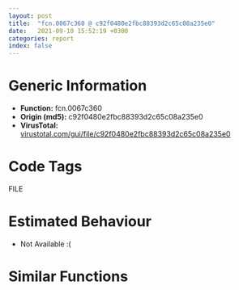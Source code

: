 ```yaml
---
layout: post
title:  "fcn.0067c360 @ c92f0480e2fbc88393d2c65c08a235e0"
date:   2021-09-10 15:52:19 +0300
categories: report
index: false
---
```


# Generic Information
- **Function:** fcn.0067c360
- **Origin (md5):** c92f0480e2fbc88393d2c65c08a235e0
- **VirusTotal:** [virustotal.com/gui/file/c92f0480e2fbc88393d2c65c08a235e0][virustotal_ref]

# Code Tags
<span class="tag" id="FILE">FILE</span>


# Estimated Behaviour
<ul><li class="bhv-desc" id="na">Not Available :(</li></ul>

# Similar Functions
<script type="text/javascript" src="https://www.gstatic.com/charts/loader.js"></script>
<script type="text/javascript">

    google.charts.load('current', {'packages':['corechart']});
    google.charts.setOnLoadCallback(drawChart);

    function drawChart() {
    var data = new google.visualization.DataTable();
        data.addColumn('number', 'X');
        data.addColumn('number', 'Y');
        data.addColumn({type: 'string', role: 'tooltip', 'p': {'html': true}});
        data.addColumn({'type': 'string', 'role': 'style'});
        
        data.addRows([
    [0, 0, '<b><a href="/report/fcn.0067c360@c92f0480e2fbc88393d2c65c08a235e0">fcn.0067c360</a><br>@c92f0480e2fbc88393d2c65c08a235e0</b><br>', 'point { fill-color: #e0440e; }'],

        ]);

    var options = {
        title: 'Similarity Plot',
        legend: 'none',
        colors: ['#dedbd9', '#e6693e', '#ec8f6e', '#f3b49f', '#f6c7b6'],
        tooltip: {isHtml: true, trigger: 'both'},
        explorer: {
        actions: ["dragToZoom", "rightClickToReset"],
        },
        chartArea: {
        width: '80%',
        height: '80%'
        },
        width: '100%',
        height: '100%'
    };

    var chart = new google.visualization.ScatterChart(document.getElementById('chart_div'));

    chart.draw(data, options);
    }
    
</script>


<div id="chart_div" style="width: 100%px; height: 100%;"></div>

# Disassembled Code
{% highlight nasm %}

push ebp
push edi
push esi
push ebx
mov esi, ecx
mov ebx, edx
sub esp, 0x2cc
cmp dword[ecx+0x94], 0xffffffff
mov dword[esp+0x28], eax
mov ebp, dword[esp+0x2e8]
je 0x67a680
mov eax, dword[esp+0x2ec]
lea edi, [ebx+0x20]
mov dword[ebx+0x20], 0
mov dword[ebx+4], 3
mov dword[ebx+0x44], esi
mov dword[ebx+0x48], 0
mov dword[ebx+0x54], 0
mov dword[ebx+0x3c], eax
mov dword[ebx+0x58], 0xffffffff
mov dword[edi+4], 0
mov dword[edi+8], 0
mov dword[edi+0xc], 0
mov dword[edi+0x10], 0
mov edx, dword[esi+0x90]
test edx, edx
je 0x67a2a0
test byte[esi+0x2f], 1
jne 0x67a490
test ebp, ebp
mov dword[esp+0x38], 0
je 0x67a4bc
mov eax, dword[esi+0x100]
test eax, eax
je 0x67a790
lea edx, [esp+0x48]
mov dword[esp+4], eax
mov dword[esp], ebp
mov dword[esp+8], edx
call fcn.006845d0
test eax, eax
mov edx, eax
jne 0x67a37c
mov eax, dword[ebp+0x94]
mov edx, dword[esp+0x38]
mov dword[esp+0x2bc], eax
mov eax, edx
or eax, 2
test byte[ebp+0x2d], 0x10
mov dword[esp+0x38], eax
je 0x67a162
mov eax, edx
or eax, 6
mov dword[esp+0x38], eax
cmp dword[esp+0x2e4], 1
je 0x67a620
test al, 1
mov edx, edi
mov ebp, ebx
jne 0x67a63c
mov dword[edx], 0
mov dword[edx+4], 0
mov dword[edx+8], 0
mov dword[edx+0xc], 0
mov dword[edx+0x10], 0
mov dword[esp+0x2c], edx
mov dword[esp+0xc], 0
mov dword[esp+8], 0
mov dword[esp+4], 1
mov dword[esp], 0
call dword[sym.imp.KERNEL32.dll_CreateEventA]
sub esp, 0x10
test eax, eax
mov dword[ebp+0x30], eax
mov edx, dword[esp+0x2c]
je 0x67aa3c
mov eax, dword[esp+0x38]
mov dword[esp+0x10], edx
mov dword[esp+0xc], 0
and eax, 2
cmp eax, 1
sbb eax, eax
and eax, 0xfffffd88
add eax, 0x288
mov dword[esp+8], eax
lea eax, [esp+0x38]
mov dword[esp+4], eax
mov eax, dword[esi+0x94]
mov dword[esp], eax
call dword[sym.imp.KERNEL32.dll_WriteFile]
sub esp, 0x14
test eax, eax
je 0x67a7a0
mov eax, dword[ebp+0x30]
mov dword[ebp+0x34], 0
mov dword[esp], eax
call dword[sym.imp.KERNEL32.dll_CloseHandle]
mov eax, dword[esi+0x40]
sub esp, 4
mov dword[ebp+0x30], 0
mov ecx, eax
lea edx, [eax+1]
test ecx, ecx
mov eax, edx
mov dword[esi+0x40], edx
jne 0x67a5ee
mov ecx, dword[esi+0x2c]
test cl, 1
jne 0x67a5b0
test cl, 0x40
je 0x67a5db
nop
lea esi, [esi]
mov ecx, dword[esp+0x28]
mov edx, dword[esp+0x38]
add ebp, 8
lea eax, [ecx+0x10]
mov dword[ebp], eax
mov eax, dword[ecx+0x14]
mov dword[ebp+4], eax
mov dword[eax], ebp
mov dword[ecx+0x14], ebp
add dword[esi+0x3c], 1
add dword[esi+0x88], 1
and edx, 1
je 0x67a37c
mov eax, dword[esi+0x2c]
mov edx, eax
and edx, 0x1200000
cmp edx, 0x1200000
je 0x67a6a1
test eax, 0x1000000
je 0x67a390
mov eax, dword[esp+0x2e0]
mov edx, dword[eax+4]
mov eax, dword[eax]
mov dword[ebx+0x38], 0
mov dword[ebx+0x4c], eax
mov dword[ebx+0x50], edx
mov eax, dword[esi+0x11c]
test eax, eax
je 0x67a5a0
mov eax, dword[eax+0x38]
mov dword[ebx+0x38], eax
mov eax, dword[esi+0x11c]
mov dword[eax+0x38], ebx
mov dword[esi+0x11c], ebx
mov eax, dword[esi+0x88]
test eax, eax
je 0x67a7f3
mov eax, dword[esp+0x2e0]
mov eax, dword[eax]
mov dword[ebx+0x34], eax
add dword[esi+0x30], eax
mov eax, dword[esi+0x40]
mov ecx, eax
lea edx, [eax+1]
test ecx, ecx
mov eax, edx
mov dword[esi+0x40], edx
jne 0x67a350
mov edx, dword[esi+0x2c]
test dl, 1
jne 0x67a821
test dl, 0x40
jne 0x67a358
mov ecx, edx
or ecx, 0x40
and edx, 0x20
mov dword[esi+0x2c], ecx
jne 0x67a860
mov edx, eax
test edx, edx
jle 0x67a800
mov ecx, dword[esp+0x28]
add ebx, 8
lea eax, [ecx+0x10]
mov dword[ebx], eax
mov eax, dword[ecx+0x14]
mov dword[ebx+4], eax
mov dword[eax], ebx
mov dword[ecx+0x14], ebx
add dword[esi+0x3c], 1
add dword[esi+0x88], 1
xor edx, edx
add esp, 0x2cc
mov eax, edx
pop ebx
pop esi
pop edi
pop ebp
ret
test eax, 0x200000
je 0x67a4d3
mov dword[esp+0xc], 0
mov dword[esp+8], 0
mov dword[esp+4], 1
mov dword[esp], 0
call dword[sym.imp.KERNEL32.dll_CreateEventA]
sub esp, 0x10
test eax, eax
mov dword[ebx+0x30], eax
je 0x67aa3c
mov eax, dword[esp+0x2e0]
mov dword[esp+0x10], edi
mov dword[esp+0xc], 0
mov eax, dword[eax]
mov dword[esp+8], eax
mov eax, dword[esp+0x2e0]
mov eax, dword[eax+4]
mov dword[esp+4], eax
mov eax, dword[esi+0x94]
mov dword[esp], eax
call dword[sym.imp.KERNEL32.dll_WriteFile]
sub esp, 0x14
test eax, eax
je 0x67a8f0
mov dword[ebx+0x34], 0
mov eax, dword[ebx+0x30]
mov dword[esp], eax
call dword[sym.imp.KERNEL32.dll_CloseHandle]
mov eax, dword[esi+0x40]
sub esp, 4
mov ecx, eax
lea edx, [eax+1]
test ecx, ecx
mov eax, edx
mov dword[esi+0x40], edx
jne 0x67a45d
mov edx, dword[esi+0x2c]
test dl, 1
jne 0x67a9d1
test dl, 0x40
jne 0x67a465
mov ecx, edx
or ecx, 0x40
and edx, 0x20
mov dword[esi+0x2c], ecx
je 0x67a45b
mov edx, dword[esi+4]
add dword[edx+4], 1
mov edx, eax
test edx, edx
jle 0x67a953
mov edi, dword[esp+0x28]
add ebx, 8
xor edx, edx
lea eax, [edi+0x10]
mov dword[ebx], eax
mov eax, dword[edi+0x14]
mov dword[ebx+4], eax
mov dword[eax], ebx
mov dword[edi+0x14], ebx
add dword[esi+0x3c], 1
add dword[esi+0x88], 1
jmp 0x67a37c
mov dword[esp+8], 0x4e5
mov dword[esp+4], str.src_win_pipe.c_
mov dword[esp], str.__handle__flags__UV_HANDLE_NON_OVERLAPPED_PIPE_
call fcn.006b2490
test ebp, ebp
mov dword[esp+0x38], 0
jne 0x67a10d
cmp dword[esp+0x2e4], 1
je 0x67a850
mov edx, edi
mov ebp, ebx
jmp 0x67a17c
mov eax, dword[esp+0x2e0]
mov dword[esp+0x10], edi
mov dword[esp+0xc], 0
mov eax, dword[eax]
mov dword[esp+8], eax
mov eax, dword[esp+0x2e0]
mov eax, dword[eax+4]
mov dword[esp+4], eax
mov eax, dword[esi+0x94]
mov dword[esp], eax
call dword[sym.imp.KERNEL32.dll_WriteFile]
sub esp, 0x14
test eax, eax
je 0x67a8c0
mov dword[ebx+0x34], 0
test byte[esi+0x2e], 0x10
je 0x67a31b
mov dword[esp+0xc], 0
mov dword[esp+8], 0
mov dword[esp+4], 0
mov dword[esp], 0
call dword[sym.imp.KERNEL32.dll_CreateEventA]
sub esp, 0x10
test eax, eax
mov dword[ebx+0x54], eax
je 0x67aa3c
mov dword[esp+0x14], 4
mov dword[esp+0x10], 0xffffffff
mov dword[esp+0xc], ebx
mov dword[esp+8], 0x679b40
mov eax, dword[ebx+0x30]
mov dword[esp+4], eax
lea eax, [ebx+0x58]
mov dword[esp], eax
call dword[sym.imp.KERNEL32.dll_RegisterWaitForSingleObject]
sub esp, 0x18
test eax, eax
jne 0x67a31b
call dword[sym.imp.KERNEL32.dll_GetLastError]
mov edx, eax
jmp 0x67a37c
mov dword[ebx+0x38], ebx
mov dword[esi+0x11c], ebx
jmp 0x67a2fe
mov dword[esp+8], 0x543
mov dword[esp+4], str.src_win_pipe.c_
mov dword[esp], str.((((handle)))-_flags_&_UV__HANDLE_CLOSING)_==_0_
call fcn.006b2490
mov ecx, dword[esi+0x2c]
test cl, 0x40
jne 0x67a974
mov eax, dword[esi+0x40]
mov edx, ecx
or edx, 0x40
and ecx, 0x20
mov dword[esi+0x2c], edx
jne 0x67a870
mov edx, eax
test edx, edx
jg 0x67a270
mov dword[esp+8], 0x543
mov dword[esp+4], str.src_win_pipe.c_
mov dword[esp], str.((handle))-_activecnt___0_
call fcn.006b2490
jmp 0x67a270
or eax, 1
mov dword[esp+0x38], eax
mov eax, dword[esp+0x2e0]
mov dword[esp+0x44], 0
mov eax, dword[eax]
mov dword[esp+0x40], eax
cmp dword[esi+0xa8], 3
je 0x67a890
lea ebp, [esi+0xa4]
mov dword[ebp+4], 3
mov dword[ebp+0x20], 0
lea edx, [ebp+0x20]
mov dword[ebp+0x44], esi
mov dword[ebp+0x3c], 0
mov dword[ebp+0x48], 1
jmp 0x67a17c
mov dword[esp+8], 0x4da
mov dword[esp+4], str.src_win_pipe.c_
mov dword[esp], str.handle__handle___INVALID_HANDLE_VALUE
call fcn.006b2490
jmp 0x67a096
lea eax, [esp+0x34]
mov dword[esp+0x10], 0
mov dword[esp+0xc], eax
mov eax, dword[esp+0x2e0]
mov eax, dword[eax]
mov dword[esp+8], eax
mov eax, dword[esp+0x2e0]
mov eax, dword[eax+4]
mov dword[esp+4], eax
mov eax, dword[esi+0x94]
mov dword[esp], eax
call dword[sym.imp.KERNEL32.dll_WriteFile]
sub esp, 0x14
test eax, eax
je 0x67a592
mov eax, dword[esi+0x40]
mov dword[ebx+0x34], 0
mov ecx, eax
lea edx, [eax+1]
test ecx, ecx
mov eax, edx
mov dword[esi+0x40], edx
jne 0x67a725
mov edx, dword[esi+0x2c]
test dl, 1
jne 0x67aa00
test dl, 0x40
jne 0x67a72d
mov ecx, edx
or ecx, 0x40
and edx, 0x20
mov dword[esi+0x2c], ecx
je 0x67a723
mov edx, dword[esi+4]
add dword[edx+4], 1
mov edx, eax
test edx, edx
jle 0x67a9b0
mov ecx, dword[esp+0x28]
add ebx, 8
lea eax, [ecx+0x10]
mov dword[ebx], eax
mov eax, dword[ecx+0x14]
mov dword[ebx+4], eax
mov dword[eax], ebx
mov dword[ecx+0x14], ebx
add dword[esi+0x3c], 1
add dword[esi+0x88], 1
mov dword[esp+0xc], edi
mov dword[esp+8], 0
mov dword[esp+4], 0
mov eax, dword[ecx+0x1c]
mov dword[esp], eax
call dword[sym.imp.KERNEL32.dll_PostQueuedCompletionStatus]
sub esp, 0x10
test eax, eax
jne 0x67a37a
call dword[sym.imp.KERNEL32.dll_GetLastError]
mov dword[esp+4], str.PostQueuedCompletionStatus_
mov dword[esp], eax
call fcn.0066e2e0
call fcn.0068dbf0
mov dword[esi+0x100], eax
jmp 0x67a11b
mov eax, dword[sym.imp.KERNEL32.dll_GetLastError]
mov dword[esp+0x2c], eax
call eax
cmp eax, 0x3e5
jne 0x67a7d1
mov dword[esp+4], 0xffffffff
mov eax, dword[ebp+0x30]
mov dword[esp], eax
call dword[sym.imp.KERNEL32.dll_WaitForSingleObject]
sub esp, 8
test eax, eax
je 0x67a221
mov eax, dword[esp+0x2c]
call eax
mov dword[esp+0x28], eax
mov eax, dword[ebp+0x30]
mov dword[esp], eax
call dword[sym.imp.KERNEL32.dll_CloseHandle]
sub esp, 4
mov edx, dword[esp+0x28]
jmp 0x67a37c
mov eax, esi
call fcn.00679c10
jmp 0x67a30c
mov dword[esp+8], 0x5b6
mov dword[esp+4], str.src_win_pipe.c_
mov dword[esp], str.((handle))-_activecnt___0_
call fcn.006b2490
jmp 0x67a358
mov dword[esp+8], 0x5b6
mov dword[esp+4], str.src_win_pipe.c_
mov dword[esp], str.((((handle)))-_flags_&_UV__HANDLE_CLOSING)_==_0_
call fcn.006b2490
mov edx, dword[esi+0x2c]
test dl, 0x40
je 0x67a880
mov edx, dword[esi+0x40]
jmp 0x67a350
mov eax, 1
jmp 0x67a623
mov edx, dword[esi+4]
add dword[edx+4], 1
jmp 0x67a34e
mov edx, dword[esi+4]
add dword[edx+4], 1
jmp 0x67a5ec
mov eax, dword[esi+0x40]
jmp 0x67a33d
mov dword[esp], 0x5c
call fcn.0066b490
test eax, eax
mov ebp, eax
jne 0x67a64f
mov dword[esp+4], str.uv__malloc_
mov dword[esp], 0xe
call fcn.0066e2e0
lea esi, [esi]
mov edi, dword[sym.imp.KERNEL32.dll_GetLastError]
call edi
cmp eax, 0x3e5
jne 0x67a980
mov eax, dword[esp+0x2e0]
mov eax, dword[eax]
mov dword[ebx+0x34], eax
add dword[esi+0x30], eax
jmp 0x67a51b
mov edi, dword[sym.imp.KERNEL32.dll_GetLastError]
call edi
cmp eax, 0x3e5
jne 0x67a990
mov eax, dword[esp+0x2e0]
mov eax, dword[eax]
mov dword[ebx+0x34], eax
add dword[esi+0x30], eax
mov dword[esp+4], 0xffffffff
mov eax, dword[ebx+0x30]
mov dword[esp], eax
call dword[sym.imp.KERNEL32.dll_WaitForSingleObject]
sub esp, 8
test eax, eax
je 0x67a416
call edi
mov esi, eax
mov eax, dword[ebx+0x30]
mov dword[esp], eax
call dword[sym.imp.KERNEL32.dll_CloseHandle]
sub esp, 4
mov dword[esp], esi
call fcn.0066e3a0
mov edx, eax
jmp 0x67a37c
mov dword[esp+8], 0x591
mov dword[esp+4], str.src_win_pipe.c_
mov dword[esp], str.((handle))-_activecnt___0_
call fcn.006b2490
jmp 0x67a465
mov edx, dword[esi+0x40]
jmp 0x67a5ee
call edi
mov edx, eax
jmp 0x67a37c
call edi
mov dword[esp+0x28], eax
mov eax, dword[ebx+0x30]
mov dword[esp], eax
call dword[sym.imp.KERNEL32.dll_CloseHandle]
sub esp, 4
mov edx, dword[esp+0x28]
jmp 0x67a37c
mov dword[esp+8], 0x55f
mov dword[esp+4], str.src_win_pipe.c_
mov dword[esp], str.((handle))-_activecnt___0_
call fcn.006b2490
jmp 0x67a72d
mov dword[esp+8], 0x591
mov dword[esp+4], str.src_win_pipe.c_
mov dword[esp], str.((((handle)))-_flags_&_UV__HANDLE_CLOSING)_==_0_
call fcn.006b2490
mov edx, dword[esi+0x2c]
test dl, 0x40
jne 0x67aa2c
mov eax, dword[esi+0x40]
jmp 0x67a447
mov dword[esp+8], 0x55f
mov dword[esp+4], str.src_win_pipe.c_
mov dword[esp], str.((((handle)))-_flags_&_UV__HANDLE_CLOSING)_==_0_
call fcn.006b2490
mov edx, dword[esi+0x2c]
test dl, 0x40
jne 0x67aa34
mov eax, dword[esi+0x40]
jmp 0x67a70f
mov edx, dword[esi+0x40]
jmp 0x67a45d
mov edx, dword[esi+0x40]
jmp 0x67a725
call dword[sym.imp.KERNEL32.dll_GetLastError]
mov dword[esp+4], str.CreateEvent_
mov dword[esp], eax
call fcn.0066e2e0
lea esi, [esi]
lea edi, [edi]
push esi
push ebx
cmp dword[esp+0x1c], 1
mov eax, dword[esp+0xc]
mov edx, dword[esp+0x10]
mov ecx, dword[esp+0x14]
mov ebx, dword[esp+0x18]
mov esi, dword[esp+0x20]
je off.b37
mov eax, 0x32
pop ebx
pop esi
ret
mov dword[esp+0x18], esi
mov dword[esp+0x14], 0
mov dword[esp+0x10], 1
mov dword[esp+0xc], ebx
pop ebx
pop esi
jmp 0x67a070

{% endhighlight %}

[virustotal_ref]: https://www.virustotal.com/gui/file/c92f0480e2fbc88393d2c65c08a235e0
